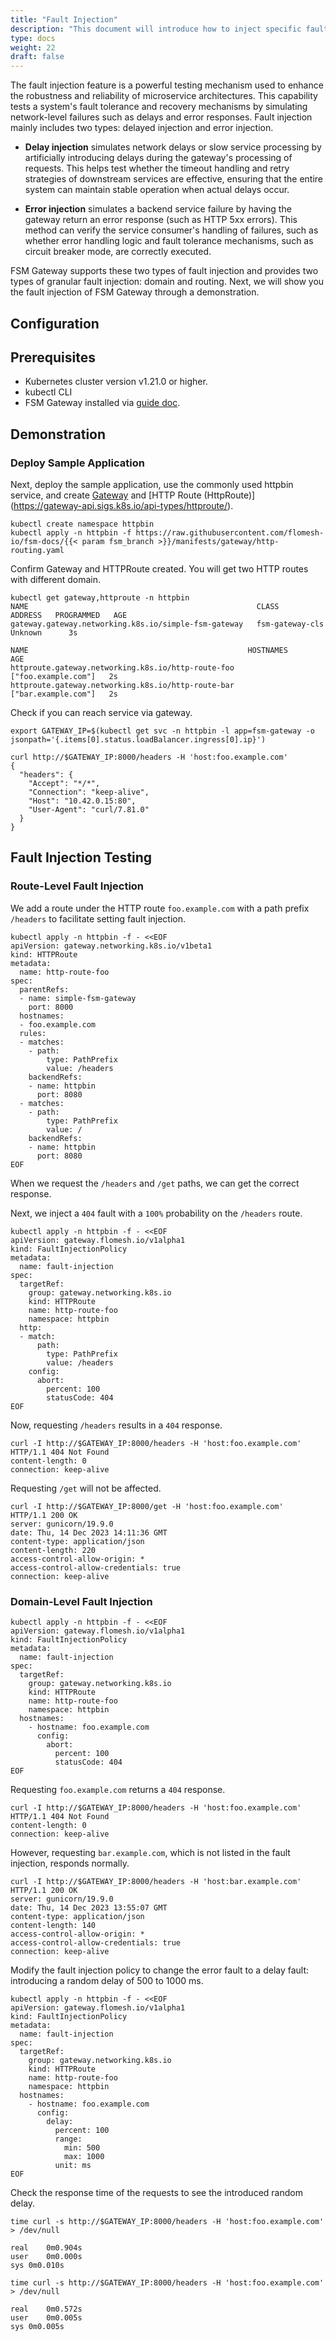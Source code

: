 ```yaml
---
title: "Fault Injection"
description: "This document will introduce how to inject specific faults at the gateway level to test the behavior and stability of the system."
type: docs
weight: 22
draft: false
---
```


The fault injection feature is a powerful testing mechanism used to enhance the robustness and reliability of microservice architectures. This capability tests a system's fault tolerance and recovery mechanisms by simulating network-level failures such as delays and error responses. Fault injection mainly includes two types: delayed injection and error injection.

- **Delay injection** simulates network delays or slow service processing by artificially introducing delays during the gateway's processing of requests. This helps test whether the timeout handling and retry strategies of downstream services are effective, ensuring that the entire system can maintain stable operation when actual delays occur.

- **Error injection** simulates a backend service failure by having the gateway return an error response (such as HTTP 5xx errors). This method can verify the service consumer's handling of failures, such as whether error handling logic and fault tolerance mechanisms, such as circuit breaker mode, are correctly executed.

FSM Gateway supports these two types of fault injection and provides two types of granular fault injection: domain and routing. Next, we will show you the fault injection of FSM Gateway through a demonstration.

## Configuration

## Prerequisites

  * Kubernetes cluster version v1.21.0 or higher.
  * kubectl CLI
  * FSM Gateway installed via [guide doc](/guides/traffic_management/ingress/fsm_gateway/installation).

## Demonstration
  
### Deploy Sample Application

Next, deploy the sample application, use the commonly used httpbin service, and create [Gateway](https://gateway-api.sigs.k8s.io/api-types/gateway/) and [HTTP Route (HttpRoute)] (https://gateway-api.sigs.k8s.io/api-types/httproute/).

```shell
kubectl create namespace httpbin
kubectl apply -n httpbin -f https://raw.githubusercontent.com/flomesh-io/fsm-docs/{{< param fsm_branch >}}/manifests/gateway/http-routing.yaml
```

Confirm Gateway and HTTPRoute created. You will get two HTTP routes with different domain.

```shell
kubectl get gateway,httproute -n httpbin
NAME                                                   CLASS             ADDRESS   PROGRAMMED   AGE
gateway.gateway.networking.k8s.io/simple-fsm-gateway   fsm-gateway-cls             Unknown      3s

NAME                                                 HOSTNAMES             AGE
httproute.gateway.networking.k8s.io/http-route-foo   ["foo.example.com"]   2s
httproute.gateway.networking.k8s.io/http-route-bar   ["bar.example.com"]   2s
```

Check if you can reach service via gateway.

```shell
export GATEWAY_IP=$(kubectl get svc -n httpbin -l app=fsm-gateway -o jsonpath='{.items[0].status.loadBalancer.ingress[0].ip}')

curl http://$GATEWAY_IP:8000/headers -H 'host:foo.example.com'
{
  "headers": {
    "Accept": "*/*",
    "Connection": "keep-alive",
    "Host": "10.42.0.15:80",
    "User-Agent": "curl/7.81.0"
  }
}
```

## Fault Injection Testing

### Route-Level Fault Injection

We add a route under the HTTP route `foo.example.com` with a path prefix `/headers` to facilitate setting fault injection.

```shell
kubectl apply -n httpbin -f - <<EOF
apiVersion: gateway.networking.k8s.io/v1beta1
kind: HTTPRoute
metadata:
  name: http-route-foo
spec:
  parentRefs:
  - name: simple-fsm-gateway
    port: 8000
  hostnames:
  - foo.example.com
  rules:
  - matches:
    - path:
        type: PathPrefix
        value: /headers
    backendRefs:
    - name: httpbin
      port: 8080  
  - matches:
    - path:
        type: PathPrefix
        value: /
    backendRefs:
    - name: httpbin
      port: 8080
EOF
```

When we request the `/headers` and `/get` paths, we can get the correct response.

Next, we inject a `404` fault with a `100%` probability on the `/headers` route.

```shell
kubectl apply -n httpbin -f - <<EOF
apiVersion: gateway.flomesh.io/v1alpha1
kind: FaultInjectionPolicy
metadata:
  name: fault-injection
spec:
  targetRef:
    group: gateway.networking.k8s.io
    kind: HTTPRoute
    name: http-route-foo
    namespace: httpbin
  http:
  - match:
      path:
        type: PathPrefix
        value: /headers
    config: 
      abort:
        percent: 100
        statusCode: 404
EOF
```

Now, requesting `/headers` results in a `404` response.

```shell
curl -I http://$GATEWAY_IP:8000/headers -H 'host:foo.example.com'
HTTP/1.1 404 Not Found
content-length: 0
connection: keep-alive
```

Requesting `/get` will not be affected.

```shell
curl -I http://$GATEWAY_IP:8000/get -H 'host:foo.example.com'
HTTP/1.1 200 OK
server: gunicorn/19.9.0
date: Thu, 14 Dec 2023 14:11:36 GMT
content-type: application/json
content-length: 220
access-control-allow-origin: *
access-control-allow-credentials: true
connection: keep-alive
```

### Domain-Level Fault Injection

```shell
kubectl apply -n httpbin -f - <<EOF
apiVersion: gateway.flomesh.io/v1alpha1
kind: FaultInjectionPolicy
metadata:
  name: fault-injection
spec:
  targetRef:
    group: gateway.networking.k8s.io
    kind: HTTPRoute
    name: http-route-foo
    namespace: httpbin
  hostnames:
    - hostname: foo.example.com
      config: 
        abort:
          percent: 100
          statusCode: 404
EOF
```

Requesting `foo.example.com` returns a `404` response.

```shell
curl -I http://$GATEWAY_IP:8000/headers -H 'host:foo.example.com'
HTTP/1.1 404 Not Found
content-length: 0
connection: keep-alive
```

However, requesting `bar.example.com`, which is not listed in the fault injection, responds normally.

```
curl -I http://$GATEWAY_IP:8000/headers -H 'host:bar.example.com'
HTTP/1.1 200 OK
server: gunicorn/19.9.0
date: Thu, 14 Dec 2023 13:55:07 GMT
content-type: application/json
content-length: 140
access-control-allow-origin: *
access-control-allow-credentials: true
connection: keep-alive
```

Modify the fault injection policy to change the error fault to a delay fault: introducing a random delay of 500 to 1000 ms.

```shell
kubectl apply -n httpbin -f - <<EOF
apiVersion: gateway.flomesh.io/v1alpha1
kind: FaultInjectionPolicy
metadata:
  name: fault-injection
spec:
  targetRef:
    group: gateway.networking.k8s.io
    kind: HTTPRoute
    name: http-route-foo
    namespace: httpbin
  hostnames:
    - hostname: foo.example.com
      config: 
        delay:
          percent: 100
          range: 
            min: 500
            max: 1000
          unit: ms
EOF
```

Check the response time of the requests to see the introduced random delay.

```shell
time curl -s http://$GATEWAY_IP:8000/headers -H 'host:foo.example.com' > /dev/null

real	0m0.904s
user	0m0.000s
sys	0m0.010s

time curl -s http://$GATEWAY_IP:8000/headers -H 'host:foo.example.com' > /dev/null

real	0m0.572s
user	0m0.005s
sys	0m0.005s
```